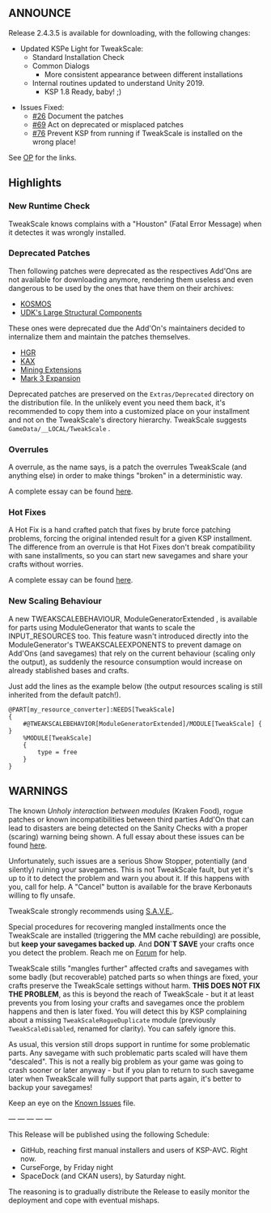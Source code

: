 ## ANNOUNCE

Release 2.4.3.5 is available for downloading, with the following changes:

+ Updated KSPe Light for TweakScale:
	+ Standard Installation Check
	+ Common Dialogs
		- More consistent appearance between different installations 
	+ Internal routines updated to understand Unity 2019. 
		- KSP 1.8 Ready, baby! ;)
* Issues Fixed:
	+ [#26](https://github.com/net-lisias-ksp/TweakScale/issues/26) Document the patches
	+ [#69](https://github.com/net-lisias-ksp/TweakScale/issues/69) Act on deprecated or misplaced patches
	+ [#76](https://github.com/net-lisias-ksp/TweakScale/issues/76) Prevent KSP from running if TweakScale is installed on the wrong place!

See [OP](https://forum.kerbalspaceprogram.com/index.php?/topic/179030-*) for the links.

## Highlights

### New Runtime Check

TweakScale knows complains with a "Houston" (Fatal Error Message) when it detectes it was wrongly installed.

### Deprecated Patches

Then following patches were deprecated as the respectives Add'Ons are not available for downloading anymore, rendering them useless and even dangerous to be used by the ones that have them on their archives:

* [KOSMOS](https://forum.kerbalspaceprogram.com/index.php?/topic/6679-*)
* [UDK's Large Structural Components](https://forum.kerbalspaceprogram.com/index.php?/topic/31891-*)

These ones were deprecated due the Add'On's maintainers decided to internalize them and maintain the patches themselves.

* [HGR](https://forum.kerbalspaceprogram.com/index.php?/topic/131556-*)
* [KAX](https://forum.kerbalspaceprogram.com/index.php?/topic/180268-*)
* [Mining Extensions](https://forum.kerbalspaceprogram.com/index.php?/topic/130325-*)
* [Mark 3 Expansion](https://forum.kerbalspaceprogram.com/index.php?/topic/109401-*)

Deprecated patches are preserved on the `Extras/Deprecated` directory on the distribution file. In the unlikely event you need them back, it's recommended to copy them into a customized place on your installment and not on the TweakScale's directory hierarchy. TweakScale suggests `GameData/__LOCAL/TweakScale` .

### Overrules

A overrule, as the name says, is a patch the overrules TweakScale (and anything else) in order to make things "broken" in a deterministic way.

A complete essay can be found [here](https://forum.kerbalspaceprogram.com/index.php?/topic/179030-14-tweakscale-under-lisias-management-2434-2019-0903/&do=findComment&comment=3663098).

### Hot Fixes

A Hot Fix is a hand crafted patch that fixes by brute force patching problems, forcing the original intended result for a given KSP installment. The difference from an overrule is that Hot Fixes don't break compatibility with sane installments, so you can start new savegames and share your crafts without worries.

A complete essay can be found [here](https://forum.kerbalspaceprogram.com/index.php?/topic/179030-14-tweakscale-under-lisias-management-2434-2019-0903/&do=findComment&comment=3663098).

### New Scaling Behaviour

A new TWEAKSCALEBEHAVIOUR, ModuleGeneratorExtended , is available for parts using ModuleGenerator that wants to scale the INPUT_RESOURCES too. This feature wasn't introduced directly into the ModuleGenerator's TWEAKSCALEEXPONENTS to prevent damage on Add'Ons (and savegames) that rely on the current behaviour (scaling only the output), as suddenly the resource consumption would increase on already stablished bases and crafts.

Just add the lines as the example below (the output resources scaling is still inherited from the default patch!).

```
@PART[my_resource_converter]:NEEDS[TweakScale]
{
    #@TWEAKSCALEBEHAVIOR[ModuleGeneratorExtended]/MODULE[TweakScale] { }
    %MODULE[TweakScale]
    {
        type = free
    }
}
```

## WARNINGS

The known *Unholy interaction between modules* (Kraken Food), rogue patches or known incompatibilities between third parties Add'On that can lead to disasters are being detected on the Sanity Checks with a proper (scaring) warning being shown. A full essay about these issues can be found [here](https://forum.kerbalspaceprogram.com/index.php?/topic/179030-14-tweakscale-under-lisias-management-2434-2019-0903/).

Unfortunately, such issues are a serious Show Stopper, potentially (and silently) ruining your savegames. This is not TweakScale fault, but yet it's up to it to detect the problem and warn you about it. If this happens with you, call for help. A "Cancel" button is available for the brave Kerbonauts willing to fly unsafe.

TweakScale strongly recommends using [S.A.V.E.](https://forum.kerbalspaceprogram.com/index.php?/topic/94997-*).

Special procedures for recovering mangled installments once the TweakScale are installed (triggering the MM cache rebuilding) are possible, but **keep your savegames backed up**. And **DON`T SAVE** your crafts once you detect the problem. Reach me on [Forum](https://forum.kerbalspaceprogram.com/index.php?/topic/179030-*) for help.

TweakScale stills "mangles further" affected crafts and savegames with some badly (but recoverable) patched parts so when things are fixed, your crafts preserve the TweakScale settings without harm. **THIS DOES NOT FIX THE PROBLEM**,  as this is beyond the reach of TweakScale - but it at least prevents you from losing your crafts and savegames once the problem happens and then is later fixed. You will detect this by KSP complaining about a missing `TweakScaleRogueDuplicate` module (previously `TweakScaleDisabled`, renamed for clarity). You can safely ignore this.

As usual, this version still drops support in runtime for some problematic parts. Any savegame with such problematic parts scaled will have them "descaled". This is not a really big problem as your game was going to crash sooner or later anyway - but if you plan to return to such savegame later when TweakScale will fully support that parts again, it's better to backup your savegames!

Keep an eye on the [Known Issues](https://github.com/net-lisias-ksp/TweakScale/blob/master/KNOWN_ISSUES.md) file.

— — — — —

This Release will be published using the following Schedule:

* GitHub, reaching first manual installers and users of KSP-AVC. Right now.
* CurseForge, by Friday night
* SpaceDock (and CKAN users), by Saturday night.

The reasoning is to gradually distribute the Release to easily monitor the deployment and cope with eventual mishaps.
